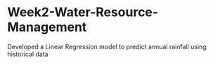 # Week2-Water-Resource-Management
Developed a Linear Regression model to predict annual rainfall using historical data
